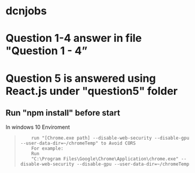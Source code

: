 # dcnjobs

# Question 1-4 answer in file "Question 1 - 4”

# Question 5 is answered using React.js under "question5" folder
## Run "npm install" before start 
In windows 10 Enviroment
>         run "[Chrome.exe path] --disable-web-security --disable-gpu --user-data-dir=~/chromeTemp" to Avoid CORS 
>         For example: 
>         Run 
>         "C:\Program Files\Google\Chrome\Application\chrome.exe" --disable-web-security --disable-gpu --user-data-dir=~/chromeTemp
